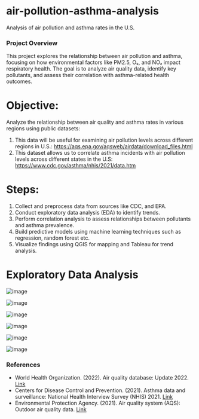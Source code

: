 # air-pollution-asthma-analysis
Analysis of air pollution and asthma rates in the U.S.

### Project Overview
This project explores the relationship between air pollution and asthma, focusing on how environmental factors like PM2.5, O₃, and NO₂ impact respiratory health. The goal is to analyze air quality data, identify key pollutants, and assess their correlation with asthma-related health outcomes.


# Objective:
Analyze the relationship between air quality and asthma rates in various regions using public datasets:
1. This data will be useful for examining air pollution levels across different regions in U.S.: https://aqs.epa.gov/aqsweb/airdata/download_files.html
2. This dataset allows us to correlate asthma incidents with air pollution levels across different states in the U.S: https://www.cdc.gov/asthma/nhis/2021/data.htm 

# Steps:
1. Collect and preprocess data from sources like CDC, and EPA.
2. Conduct exploratory data analysis (EDA) to identify trends.
3. Perform correlation analysis to assess relationships between pollutants and asthma prevalence.
4. Build predictive models using machine learning techniques such as regression, random forest etc.
5. Visualize findings using QGIS for mapping and Tableau for trend analysis.

# Exploratory Data Analysis 

![image](https://github.com/user-attachments/assets/90a364fc-6e33-4d1d-b1c9-b66c69ad622e)

![image](https://github.com/user-attachments/assets/1ea84ac4-007c-4eed-9d8a-f499c4d85f28)

![image](https://github.com/user-attachments/assets/6024c3b5-c853-4293-bce5-7d6ab5a99324)

![image](https://github.com/user-attachments/assets/10abbf90-759f-49a5-899d-1ae19bee5076)

![image](https://github.com/user-attachments/assets/d99fdcb9-d9c9-406d-824f-38c28c3aae86)

![image](https://github.com/user-attachments/assets/ca0dc957-d93f-492b-a2ac-eb530d7fd9d8)


### References
- World Health Organization. (2022). Air quality database: Update 2022. [Link](https://www.who.int/data/gho/data/themes/air-pollution)
- Centers for Disease Control and Prevention. (2021). Asthma data and surveillance: National Health Interview Survey (NHIS) 2021. [Link](https://www.cdc.gov/asthma/nhis/2021)
- Environmental Protection Agency. (2021). Air quality system (AQS): Outdoor air quality data. [Link](https://www.epa.gov/outdoor-air-quality-data)
